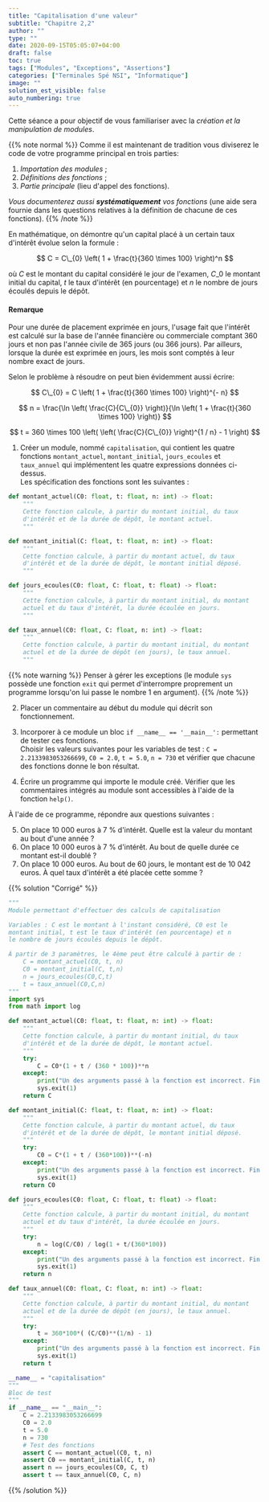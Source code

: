 ```yaml
---
title: "Capitalisation d'une valeur"
subtitle: "Chapitre 2,2"
author: ""
type: ""
date: 2020-09-15T05:05:07+04:00
draft: false
toc: true
tags: ["Modules", "Exceptions", "Assertions"]
categories: ["Terminales Spé NSI", "Informatique"]
image: ""
solution_est_visible: false
auto_numbering: true
---
```

Cette séance a pour objectif de vous familiariser avec la *création et la 
manipulation de modules*.

{{% note normal %}}
Comme il est maintenant de tradition vous diviserez le code de votre programme 
principal en trois parties:

1. *Importation des modules*&nbsp;;
1. *Définitions des fonctions*&nbsp;;
1. *Partie principale*  (lieu d'appel des fonctions).

*Vous documenterez aussi **systématiquement**  vos fonctions*  (une aide sera 
fournie dans les questions relatives à la définition de chacune de ces 
fonctions).
{{% /note %}}

En mathématique, on démontre qu'un capital placé à un certain taux 
d'intérêt évolue selon la formule&nbsp;:

$$
C = C\_{0}  \left( 1 + \frac{t}{360 \times 100} \right)^n
$$

où $C$ est le montant du capital considéré le jour de l'examen, $C\_{0}$ le 
montant initial du capital, $t$ le taux d'intérêt (en pourcentage) et $n$ le 
nombre de jours écoulés depuis le dépôt.

#### Remarque
Pour une durée de placement exprimée en jours, l'usage fait que l'intérêt est calculé sur la base de l'année financière ou commerciale comptant 360 jours et non pas l'année civile de 365 jours (ou 366 jours). Par ailleurs, lorsque la durée est exprimée en jours, les mois sont comptés à leur nombre exact de jours.

Selon le problème à résoudre on peut bien évidemment aussi écrire:

$$
C\_{0} = C \left( 1 + \frac{t}{360 \times 100} \right)^{- n}
$$

$$
  n = \frac{\ln \left( \frac{C}{C\_{0}} \right)}{\ln \left( 1 + \frac{t}{360
  \times 100} \right)}
$$

$$
  t = 360 \times 100 \left( \left( \frac{C}{C\_{0}} \right)^{1 / n} - 1
  \right)
$$

1. Créer un module, nommé `capitalisation`, qui contient les quatre 
   fonctions `montant_actuel`, `montant_initial`, 
   `jours_ecoules` et `taux_annuel` qui implémentent les quatre 
   expressions données ci-dessus.  
   Les spécification des fonctions sont les suivantes&nbsp;:
```python
def montant_actuel(C0: float, t: float, n: int) -> float:
    """
    Cette fonction calcule, à partir du montant initial, du taux
    d'intérêt et de la durée de dépôt, le montant actuel.
    """
```

```python
def montant_initial(C: float, t: float, n: int) -> float:
    """
    Cette fonction calcule, à partir du montant actuel, du taux
    d'intérêt et de la durée de dépôt, le montant initial déposé.
    """
```

```python
def jours_ecoules(C0: float, C: float, t: float) -> float:
    """
    Cette fonction calcule, à partir du montant initial, du montant
    actuel et du taux d'intérêt, la durée écoulée en jours.
    """
```

```python
def taux_annuel(C0: float, C: float, n: int) -> float:
    """
    Cette fonction calcule, à partir du montant initial, du montant
    actuel et de la durée de dépôt (en jours), le taux annuel.
    """
```
{{% note warning %}}
Penser à gérer les exceptions (le module `sys` possède une fonction `exit` 
qui permet d'interrompre proprement un programme lorsqu'on lui passe le 
nombre 1 en argument).
{{% /note %}}

2. Placer un commentaire au début du module qui décrit son fonctionnement.

3. Incorporer à ce module un bloc `if __name__ == '__main__':` permettant de 
   tester ces fonctions.  
    Choisir les valeurs suivantes pour les variables de test&nbsp;: `C = 2.2133983053266699`, 
   `C0 = 2.0`, `t = 5.0`, `n = 730` et vérifier que chacune des fonctions 
   donne le bon résultat.

4. Écrire un programme qui importe le module créé. 
    Vérifier que les 
   commentaires intégrés au module sont accessibles à l'aide de la fonction 
   `help()`.

À l'aide de ce programme, répondre aux questions suivantes&nbsp;:

5. On place 10 000 euros à 7&nbsp;% d'intérêt. Quelle est la valeur du montant au 
    bout d'une année&nbsp;?
6. On place 10 000 euros à 7&nbsp;% d'intérêt. Au bout de quelle durée ce 
    montant est-il doublé&nbsp;?
7. On place 10&nbsp;000 euros. Au bout de 60 jours, le montant est de 10&nbsp;042 euros. 
    À quel taux d'intérêt a été placée cette somme&nbsp;?


{{% solution "Corrigé" %}}
```python
"""
Module permettant d'effectuer des calculs de capitalisation

Variables : C est le montant à l'instant considéré, C0 est le
montant initial, t est le taux d'intérêt (en pourcentage) et n
le nombre de jours écoulés depuis le dépôt.

À partir de 3 paramètres, le 4ème peut être calculé à partir de :
    C = montant_actuel(C0, t, n)
    C0 = montant_initial(C, t,n)
    n = jours_ecoules(C0,C,t)
    t = taux_annuel(C0,C,n)
"""
import sys
from math import log

def montant_actuel(C0: float, t: float, n: int) -> float:
    """
    Cette fonction calcule, à partir du montant initial, du taux
    d'intérêt et de la durée de dépôt, le montant actuel.
    """
    try:
        C = C0*(1 + t / (360 * 100))**n
    except:
        print("Un des arguments passé à la fonction est incorrect. Fin du programme.")
        sys.exit(1)
    return C

def montant_initial(C: float, t: float, n: int) -> float:
    """
    Cette fonction calcule, à partir du montant actuel, du taux
    d'intérêt et de la durée de dépôt, le montant initial déposé.
    """
    try:
        C0 = C*(1 + t / (360*100))**(-n)
    except:
        print("Un des arguments passé à la fonction est incorrect. Fin du programme.")
        sys.exit(1)
    return C0

def jours_ecoules(C0: float, C: float, t: float) -> float:
    """
    Cette fonction calcule, à partir du montant initial, du montant
    actuel et du taux d'intérêt, la durée écoulée en jours.
    """
    try:
        n = log(C/C0) / log(1 + t/(360*100))
    except:
        print("Un des arguments passé à la fonction est incorrect. Fin du programme.")
        sys.exit(1)
    return n

def taux_annuel(C0: float, C: float, n: int) -> float:
    """
    Cette fonction calcule, à partir du montant initial, du montant
    actuel et de la durée de dépôt (en jours), le taux annuel.
    """
    try:
        t = 360*100*( (C/C0)**(1/n) - 1)
    except:
        print("Un des arguments passé à la fonction est incorrect. Fin du programme.")
        sys.exit(1)
    return t

__name__ = "capitalisation"
"""
Bloc de test
"""
if __name__ == "__main__":
    C = 2.2133983053266699
    C0 = 2.0
    t = 5.0
    n = 730
    # Test des fonctions
    assert C == montant_actuel(C0, t, n)
    assert C0 == montant_initial(C, t, n)
    assert n == jours_ecoules(C0, C, t)
    assert t == taux_annuel(C0, C, n)
```
{{% /solution %}}